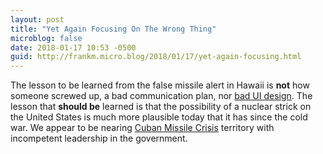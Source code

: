 ```yaml
---
layout: post
title: "Yet Again Focusing On The Wrong Thing"
microblog: false
date: 2018-01-17 10:53 -0500
guid: http://frankm.micro.blog/2018/01/17/yet-again-focusing.html
---
```

The lesson to be learned from the false missile alert in Hawaii is **not** how someone screwed up, a bad communication plan, nor [bad UI design](https://hackernoon.com/redesigning-hawaiis-emergy-alert-interface-in-the-open-91c6318a7045?b9). The lesson that **should be** learned is that the possibility of a nuclear strick on the United States is much more plausible today that it has since the cold war. We appear to be nearing [Cuban Missile Crisis](http://www.history.com/topics/cold-war/cuban-missile-crisis) territory with incompetent leadership in the government. 
